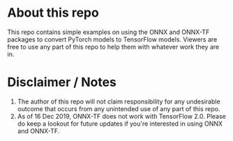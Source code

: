 # About this repo
This repo contains simple examples on using the ONNX and ONNX-TF packages to convert PyTorch models to TensorFlow models. Viewers are free to use any part of this repo to help them with whatever work they are in.

# Disclaimer / Notes
1. The author of this repo will not claim responsibility for any undesirable outcome that occurs from any unintended use of any part of this repo.
2. As of 16 Dec 2019, ONNX-TF does not work with TensorFlow 2.0. Please do keep a lookout for future updates if you're interested in using ONNX and ONNX-TF.
